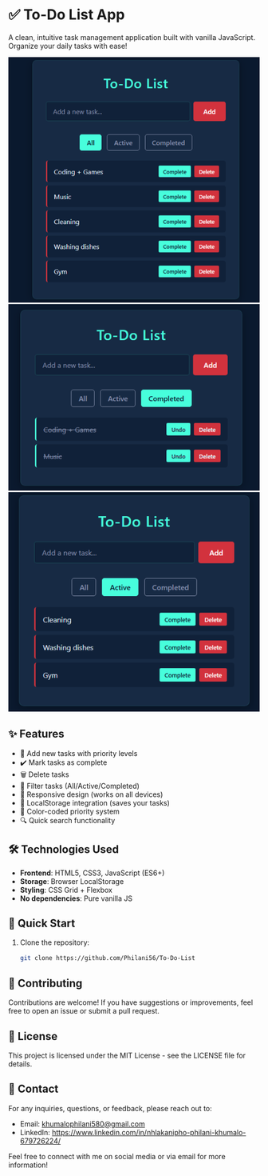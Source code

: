 # ✅ To-Do List App

A clean, intuitive task management application built with vanilla JavaScript. Organize your daily tasks with ease!

![To-Do List App Screenshot](./1.PNG)
![To-Do List App Screenshot](./2.PNG)
![To-Do List App Screenshot](./3.PNG)

## ✨ Features

- 📝 Add new tasks with priority levels
- ✔️ Mark tasks as complete
- 🗑️ Delete tasks
- 📅 Filter tasks (All/Active/Completed)
- 📲 Responsive design (works on all devices)
- 💾 LocalStorage integration (saves your tasks)
- 🎨 Color-coded priority system
- 🔍 Quick search functionality

## 🛠️ Technologies Used

- **Frontend**: HTML5, CSS3, JavaScript (ES6+)
- **Storage**: Browser LocalStorage
- **Styling**: CSS Grid + Flexbox
- **No dependencies**: Pure vanilla JS

## 🚀 Quick Start

1. Clone the repository:
   ```bash
   git clone https://github.com/Philani56/To-Do-List
   ```

## 🤝 Contributing

Contributions are welcome! If you have suggestions or improvements, feel free to open an issue or submit a pull request.

## 📜 License

This project is licensed under the MIT License - see the LICENSE file for details.

## 📧 Contact

For any inquiries, questions, or feedback, please reach out to:

- Email: khumalophilani580@gmail.com
- LinkedIn: https://www.linkedin.com/in/nhlakanipho-philani-khumalo-679726224/

Feel free to connect with me on social media or via email for more information!
